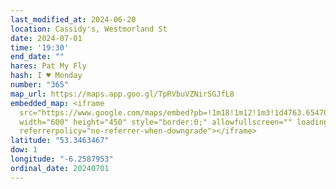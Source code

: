 ```yaml
---
last_modified_at: 2024-06-20
location: Cassidy's, Westmorland St
date: 2024-07-01
time: '19:30'
end_date: ""
hares: Pat My Fly
hash: I ♥ Monday
number: "365"
map_url: https://maps.app.goo.gl/TpRVbuVZNirSGJfL8
embedded_map: <iframe
  src="https://www.google.com/maps/embed?pb=!1m18!1m12!1m3!1d4763.654700749215!2d-6.258795299999999!3d53.3463467!2m3!1f0!2f0!3f0!3m2!1i1024!2i768!4f13.1!3m3!1m2!1s0x48670e84dac69a71%3A0x58c34ef086b4c20e!2sCassidy&#39;s!5e0!3m2!1sen!2sus!4v1718917036083!5m2!1sen!2sus"
  width="600" height="450" style="border:0;" allowfullscreen="" loading="lazy"
  referrerpolicy="no-referrer-when-downgrade"></iframe>
latitude: "53.3463467"
dow: 1
longitude: "-6.2587953"
ordinal_date: 20240701
---
```

